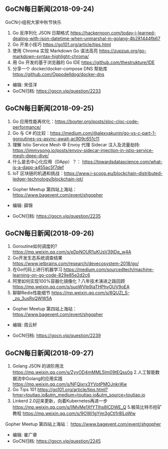 ## GoCN每日新闻(2018-09-24) 

GoCN小组祝大家中秋节快乐

1. Go 反序列化 JSON 日期格式 https://hackernoon.com/today-i-learned-dealing-with-json-datetime-when-unmarshal-in-golang-4b281444fb67
2. Go 开发小技巧 https://go101.org/article/tips.html
3. 使用 Chroma 实现 Markdown Go 语法高亮 https://zupzup.org/go-markdown-syntax-highlight-chroma/
4. 用 Go 开发的基于浏览器的 Go IDE https://github.com/thestrukture/IDE
5. 分享一个 docker/docker-compose DNS 帮助库 https://github.com/Oppodelldog/docker-dns

* 编辑: 宋佳洋
* GoCN归档: https://gocn.vip/question/2233

## GoCN每日新闻(2018-09-25)

1. Go 应用性能再优化：https://boyter.org/posts/sloc-cloc-code-performance/
2. Go 与 C# 的比较：https://medium.com/@alexyakunin/go-vs-c-part-1-goroutines-vs-async-await-ac909c651c11
3. 理解 Istio Service Mesh 中 Envoy 代理 Sidecar 注入及流量劫持: https://jimmysong.io/posts/envoy-sidecar-injection-in-istio-service-mesh-deep-dive/
4. 什么是去中心化应用（DApp）？： https://towardsdatascience.com/what-is-a-dapp-a455ac5f7def
5. IoT 区块链的机遇和挑战：https://www.i-scoop.eu/blockchain-distributed-ledger-technology/blockchain-iot/


* Gopher Meetup 第四站上海站：  https://www.bagevent.com/event/shgopher

* 编辑: 薛锦
* GoCN归档:  https://gocn.vip/question/2235

## GoCN每日新闻(2018-09-26)

1. Goroutine如何调度的? https://mp.weixin.qq.com/s/eDpNOUR1uKUsV39jDe_w4A
2. Go开发生态系统调查结果 https://www.jetbrains.com/research/devecosystem-2018/go/
3. 在Go代码上进行机器学习 https://medium.com/sourcedtech/machine-learning-on-go-code-829e85e2d2c6
4. 阿里如何实现100%容器化镜像化？八年技术演进之路回顾 https://mp.weixin.qq.com/s/suoWVlp9iaTHPhvOUV9oEA
5. 聊聊Redis性能细节 https://mp.weixin.qq.com/s/8QUZl_S-_zq_3usRsQWW5A

* Gopher Meetup 第四站上海站：  https://www.bagevent.com/event/shgopher

* 编辑: 周云轩
* GoCN归档:  https://gocn.vip/question/2239

## GoCN每日新闻(2018-09-27)

1. Golang JSON 的进阶用法  https://mp.weixin.qq.com/s/ZyyOD4mMML5Im09tEQss0g
2.人工智能数据流中Golang的应用实践 https://mp.weixin.qq.com/s/NFQixrx3YVptPMOJnkriKw
3. Go Tips 101 https://go101.org/article/tips.html?hmsr=toutiao.io&utm_medium=toutiao.io&utm_source=toutiao.io
4. Linkerd 2.0迎来更新，向着Kubernetes再进一步  https://mp.weixin.qq.com/s/llMvMe1XfYTlhs8lCDWE_Q
5.极简比特币挖矿教程 https://mp.weixin.qq.com/s/9OWi1gYjm3gCtl1r8lLpWw


Gopher Meetup 第四站上海站：  https://www.bagevent.com/event/shgopher

* 编辑: 崔广章
* GoCN归档: https://gocn.vip/question/2245
